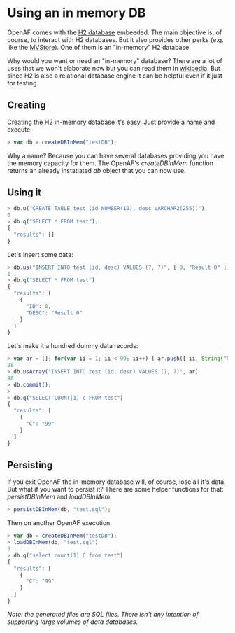 # Using an in memory DB

OpenAF comes with the [H2 database](http://www.h2database.com) embeeded. The main objective is, of course, to interact with H2 databases. But it also provides other perks (e.g. like the [MVStore](http://www.h2database.com/html/mvstore.html)). One of them is an "in-memory" H2 database.

Why would you want or need an "in-memory" database? There are a lot of uses that we won't elaborate now but you can read them in [wikipedia](https://en.wikipedia.org/wiki/In-memory_database). But since H2 is also a relational database engine it can be helpful even if it just for testing.

## Creating

Creating the H2 in-memory database it's easy. Just provide a name and execute:

````javascript
> var db = createDBInMem("testDB");
````

Why a name? Because you can have several databases providing you have the memory capacity for them. The OpenAF's _createDBInMem_ function returns an already instatiated _db_ object that you can now use.

## Using it

````javascript
> db.u("CREATE TABLE test (id NUMBER(10), desc VARCHAR2(255))");
0
> db.q("SELECT * FROM test");
{
  "results": []
}
````

Let's insert some data:

````javascript
> db.us("INSERT INTO test (id, desc) VALUES (?, ?)", [ 0, "Result 0" ]);
1
> db.q("SELECT * FROM test")
{
  "results": [
    {
      "ID": 0,
      "DESC": "Result 0"
    }
  ]
}
````

Let's make it a hundred dummy data records:

````javascript
> var ar = []; for(var ii = 1; ii < 99; ii++) { ar.push([ ii, String("Result " + ii)]); }
98
> db.usArray("INSERT INTO test (id, desc) VALUES (?, ?)", ar)
98
> db.commit();
> 
> db.q("SELECT COUNT(1) c FROM test")
{
  "results": [
    {
      "C": "99"
    }
  ]
}
````

## Persisting

If you exit OpenAF the in-memory database will, of course, lose all it's data. But what if you want to persist it? There are some helper functions for that: _persistDBInMem_ and _loadDBInMem_:

````javascript
> persistDBInMem(db, "test.sql");
````

Then on another OpenAF execution:

````javascript
> var db = createDBInMem("testDB");
> loadDBInMem(db, "test.sql")
5
> db.q("select count(1) C from test")
{
  "results": [
    {
      "C": "99"
    }
  ]
}
````

_Note: the generated files are SQL files. There isn't any intention of supporting large volumes of data databases._